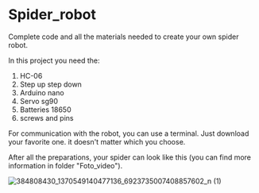 # Spider_robot
Complete code and all the materials needed to create your own spider robot.

In this project you need the:
1. HC-06
1. Step up step down
1. Arduino nano
1. Servo sg90
1. Batteries 18650
1. screws and pins

For communication with the robot, you can use a terminal. Just download your favorite one.
it doesn't matter which you choose.

After all the preparations, your spider can look like this (you can find more information in folder "Foto_video").

![384808430_1370549140477136_6923735007408857602_n (1)](https://github.com/Spider1097/Spider_robot/assets/118929720/2f2fba88-acb7-4df8-b5ee-26e7c4b27a95)

